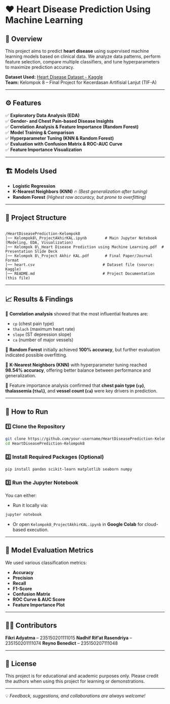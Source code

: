 # ❤️ Heart Disease Prediction Using Machine Learning

## 📌 Overview
This project aims to predict **heart disease** using supervised machine learning models based on clinical data. We analyze data patterns, perform feature selection, compare multiple classifiers, and tune hyperparameters to maximize prediction accuracy.

**Dataset Used:** [Heart Disease Dataset - Kaggle](https://www.kaggle.com/datasets/johnsmith88/heart-disease-dataset)  
**Team:** Kelompok 8 – Final Project for Kecerdasan Artifisial Lanjut (TIF-A)

---

## ⚙️ Features
✅ **Exploratory Data Analysis (EDA)**  
✅ **Gender- and Chest Pain-based Disease Insights**  
✅ **Correlation Analysis & Feature Importance (Random Forest)**  
✅ **Model Training & Comparison**  
✅ **Hyperparameter Tuning (KNN & Random Forest)**  
✅ **Evaluation with Confusion Matrix & ROC-AUC Curve**  
✅ **Feature Importance Visualization**  

---

## 🏗️ Models Used
- **Logistic Regression**
- **K-Nearest Neighbors (KNN)** 🔥 *(Best generalization after tuning)*
- **Random Forest** *(Highest raw accuracy, but prone to overfitting)*

---

## 📂 Project Structure
```

/HeartDiseasePrediction-Kelompok8
│── Kelompok8\_ProjectAkhirKAL.ipynb        # Main Jupyter Notebook (Modeling, EDA, Visualization)
│── Kelompok 8\_Heart Disease Prediction using Machine Learning.pdf  # Presentation Slide Deck
│── Kelompok 8\_Project Akhir KAL.pdf       # Final Paper/Journal Format
│── heart.csv                              # Dataset file (source: Kaggle)
│── README.md                              # Project Documentation (this file)

````

---

## 📈 Results & Findings
🔹 **Correlation analysis** showed that the most influential features are:
- `cp` (chest pain type)  
- `thalach` (maximum heart rate)  
- `slope` (ST depression slope)  
- `ca` (number of major vessels)

🔹 **Random Forest** initially achieved **100% accuracy**, but further evaluation indicated possible overfitting.

🔹 **K-Nearest Neighbors (KNN)** with hyperparameter tuning reached **98.54% accuracy**, offering better balance between performance and generalization.

🔹 Feature importance analysis confirmed that **chest pain type (`cp`)**, **thalassemia (`thal`)**, and **vessel count (`ca`)** were key drivers in prediction.

---

## 🚀 How to Run
### 1️⃣ Clone the Repository
```bash
git clone https://github.com/your-username/HeartDiseasePrediction-Kelompok8.git
cd HeartDiseasePrediction-Kelompok8
````

### 2️⃣ Install Required Packages (Optional)

```bash
pip install pandas scikit-learn matplotlib seaborn numpy
```

### 3️⃣ Run the Jupyter Notebook

You can either:

* Run it locally via:

```bash
jupyter notebook
```

* Or open `Kelompok8_ProjectAkhirKAL.ipynb` in **Google Colab** for cloud-based execution.

---

## 🧠 Model Evaluation Metrics

We used various classification metrics:

* **Accuracy**
* **Precision**
* **Recall**
* **F1-Score**
* **Confusion Matrix**
* **ROC Curve & AUC Score**
* **Feature Importance Plot**

---

## 👨‍🏫 Contributors

**Fikri Adyatma** – 235150201111015
**Nadhif Rif’at Rasendriya** – 235150201111074
**Reyno Benedict** – 235150207111048

---

## 📜 License

This project is for educational and academic purposes only.
Please credit the authors when using this project for learning or demonstrations.

---

💡 *Feedback, suggestions, and collaborations are always welcome!*

```


